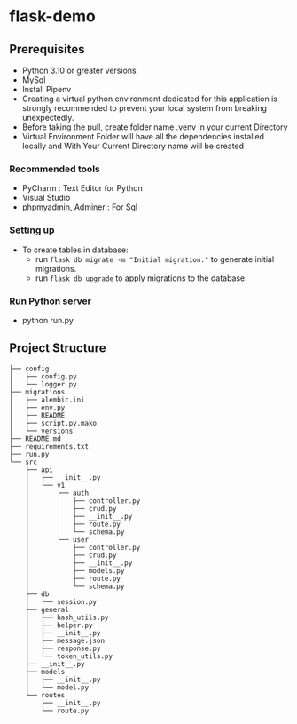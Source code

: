 # flask-demo

## Prerequisites
- Python 3.10 or greater versions
- MySql
- Install Pipenv
- Creating a virtual python environment dedicated for this application is strongly recommended to prevent your local system from breaking unexpectedly.
- Before taking the pull, create folder name .venv in your current Directory
- Virtual Environment Folder will have all the dependencies installed locally and With Your Current Directory name will be created

### Recommended tools
- PyCharm : Text Editor for Python 
- Visual Studio
- phpmyadmin, Adminer : For Sql

### Setting up
* To create tables in database:
  - run ```flask db migrate -m "Initial migration."``` to generate initial migrations. 
  - run ```flask db upgrade``` to apply migrations to the database

### Run Python server
- python run.py

## Project Structure
```
├── config
│   ├── config.py
│   └── logger.py
├── migrations
│   ├── alembic.ini
│   ├── env.py
│   ├── README
│   ├── script.py.mako
│   └── versions
├── README.md
├── requirements.txt
├── run.py
└── src
    ├── api
    │   ├── __init__.py
    │   └── v1
    │       ├── auth
    │       │   ├── controller.py
    │       │   ├── crud.py
    │       │   ├── __init__.py
    │       │   ├── route.py
    │       │   └── schema.py
    │       └── user
    │           ├── controller.py
    │           ├── crud.py
    │           ├── __init__.py
    │           ├── models.py
    │           ├── route.py
    │           └── schema.py
    ├── db
    │   └── session.py
    ├── general
    │   ├── hash_utils.py
    │   ├── helper.py
    │   ├── __init__.py
    │   ├── message.json
    │   ├── response.py
    │   └── token_utils.py
    ├── __init__.py
    ├── models
    │   ├── __init__.py
    │   └── model.py
    └── routes
        ├── __init__.py
        └── route.py
```